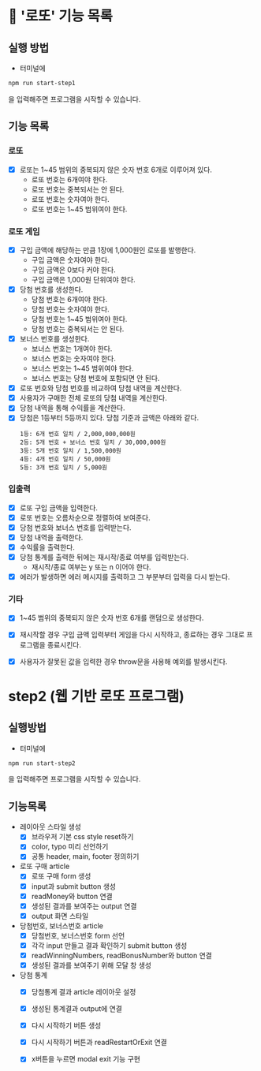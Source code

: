 # 🎰 '로또' 기능 목록

## 실행 방법

+ 터미널에
```bash
npm run start-step1
```
을 입력해주면 프로그램을 시작할 수 있습니다.

## 기능 목록

### 로또

- [x] 로또는 1~45 범위의 중복되지 않은 숫자 번호 6개로 이루어져 있다.
  - 로또 번호는 6개여야 한다.
  - 로또 번호는 중복되서는 안 된다.
  - 로또 번호는 숫자여야 한다.
  - 로또 번호는 1~45 범위여야 한다.

### 로또 게임

- [x] 구입 금액에 해당하는 만큼 1장에 1,000원인 로또를 발행한다.
  - 구입 금액은 숫자여야 한다.
  - 구입 금액은 0보다 커야 한다.
  - 구입 금액은 1,000원 단위여야 한다.
- [x] 당첨 번호를 생성한다.
  - 당첨 번호는 6개여야 한다.
  - 당첨 번호는 숫자여야 한다.
  - 당첨 번호는 1~45 범위여야 한다.
  - 당첨 번호는 중복되서는 안 된다.
- [x] 보너스 번호를 생성한다.
  - 보너스 번호는 1개여야 한다.
  - 보너스 번호는 숫자여야 한다.
  - 보너스 번호는 1~45 범위여야 한다.
  - 보너스 번호는 당첨 번호에 포함되면 안 된다.
- [x] 로또 번호와 당첨 번호를 비교하여 당첨 내역을 계산한다.
- [x] 사용자가 구매한 전체 로또의 당첨 내역을 계산한다.
- [x] 당첨 내역을 통해 수익률을 계산한다.
- [x] 당첨은 1등부터 5등까지 있다. 당첨 기준과 금액은 아래와 같다.
  ```
  1등: 6개 번호 일치 / 2,000,000,000원
  2등: 5개 번호 + 보너스 번호 일치 / 30,000,000원
  3등: 5개 번호 일치 / 1,500,000원
  4등: 4개 번호 일치 / 50,000원
  5등: 3개 번호 일치 / 5,000원
  ```

### 입출력

- [x] 로또 구입 금액을 입력한다.
- [x] 로또 번호는 오름차순으로 정렬하여 보여준다.
- [x] 당첨 번호와 보너스 번호를 입력받는다.
- [x] 당첨 내역을 출력한다.
- [x] 수익률을 출력한다.
- [x] 당첨 통계를 출력한 뒤에는 재시작/종료 여부를 입력받는다.
  - 재시작/종료 여부는 y 또는 n 이어야 한다.
- [x] 에러가 발생하면 에러 메시지를 출력하고 그 부분부터 입력을 다시 받는다.

### 기타

- [x] 1~45 범위의 중복되지 않은 숫자 번호 6개를 랜덤으로 생성한다.
- [x] 재시작할 경우 구입 금액 입력부터 게임을 다시 시작하고, 종료하는 경우 그대로 프로그램을 종료시킨다.
- [x] 사용자가 잘못된 값을 입력한 경우 throw문을 사용해 예외를 발생시킨다.


# step2 (웹 기반 로또 프로그램)

## 실행방법

+ 터미널에
```bash
npm run start-step2
```
을 입력해주면 프로그램을 시작할 수 있습니다.

## 기능목록

- 레이아웃 스타일 생성
  - [x] 브라우저 기본 css style reset하기
  - [x] color, typo 미리 선언하기
  - [x] 공통 header, main, footer 정의하기

- 로또 구매 article
  - [x] 로또 구매 form 생성
  - [x] input과 submit button 생성
  - [x] readMoney와 button 연결
  - [x] 생성된 결과를 보여주는 output 연결
  - [x] output 화면 스타일

- 당첨번호, 보너스번호 article
  - [x] 당첨번호, 보너스번호 form 선언
  - [x] 각각 input 만들고 결과 확인하기 submit button 생성
  - [x] readWinningNumbers, readBonusNumber와 button 연결
  - [x] 생성된 결과를 보여주기 위해 모달 창 생성

- 당첨 통계
  - [x] 당첨통계 결과 article 레이아웃 설정
  - [x] 생성된 통계결과 output에 연결
  - [x] 다시 시작하기 버튼 생성
  - [x] 다시 시작하기 버튼과 readRestartOrExit 연결
  - [x] x버튼을 누르면 modal exit 기능 구현

